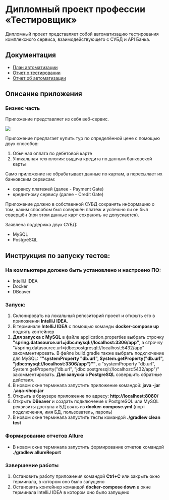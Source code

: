 # Дипломный проект профессии «Тестировщик»

Дипломный проект представляет собой автоматизацию тестирования комплексного сервиса, взаимодействующего с СУБД и API Банка.

## Документация

* [План автоматизации](https://github.com/KateDenis/qa-diploma/blob/master/docs/Plan.md)
* [Отчет о тестировании](https://github.com/KateDenis/qa-diploma/blob/master/docs/Report.md)
* [Отчет об автоматизации](https://github.com/KateDenis/qa-diploma/blob/master/docs/Summary.md)


## Описание приложения

### Бизнес часть

Приложение представляет из себя веб-сервис.

![](pic/service.png)

Приложение предлагает купить тур по определённой цене с помощью двух способов:
1. Обычная оплата по дебетовой карте
1. Уникальная технология: выдача кредита по данным банковской карты

Само приложение не обрабатывает данные по картам, а пересылает их банковским сервисам:
* сервису платежей (далее - Payment Gate)
* кредитному сервису (далее - Credit Gate)

Приложение должно в собственной СУБД сохранять информацию о том, каким способом был совершён платёж и успешно ли он был совершён (при этом данные карт сохранять не допускается).

Заявлена поддержка двух СУБД:
* MySQL
* PostgreSQL

## Инструкция по запуску тестов:

### На компьютере должно быть установлено и настроено ПО:
* IntelliJ IDEA
* Docker
* DBeaver

### Запуск:
1. Склонировать на локальный репозиторий проект и открыть его в приложении **IntelliJ IDEA**.
2. В терминале **IntelliJ IDEA** с помощью команды **docker-compose up** поднять контейнер
3. **Для запуска с MySQL** в файле application.properties выбрать строчку **"spring.datasource.url=jdbc:mysql://localhost:3306/app"**, а 
строчку "#spring.datasource.url=jdbc:postgresql://localhost:5432/app" закомментировать. В файле build.gradle также выбрать подключение для MySQL: **""systemProperty "db.url", System.getProperty("db.url", "jdbc:mysql://localhost:3306/app")""**, а "systemProperty "db.url", System.getProperty("db.url", "jdbc:postgresql://localhost:5432/app")" закомментировать. 
**Для запуска с PostgreSQL** совершить обратные действия.
4. В новом окне терминала запустить приложение командой: **java -jar .\aqa-shop.jar**
5. Открыть в браузере приложение по адресу: **http://localhost:8080/**
6. Открыть **DBeaver** и создать подключение к PostgreSQL или MySQL реквизиты доступа к БД взять из **docker-compose.yml** (порт подключения, имя БД, пользователь, пароль)
7. В новом окне терминала запустить тесты командой **./gradlew clean test**

### Формирование отчетов Allure
* В новом окне терминала запустить формирование отчетов командой **./gradlew allureReport**

### Завершение работы
1. Остановить работу приложения командой **Ctrl+C** или закрыть окно терминала, в котором оно было запущено
2. Остановить контейнер командой **docker-compose down** в окне терминала IntelliJ IDEA в котором оно было запущено


